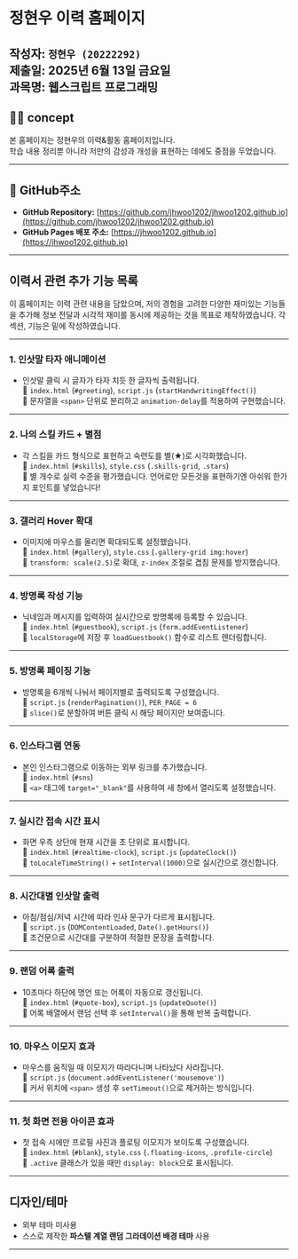 # 정현우 이력 홈페이지

작성자: `정현우 (20222292)`  
제출일: 2025년 6월 13일 금요일  
과목명: 웹스크립트 프로그래밍  
---

## 🧑‍💻 concept

본 홈페이지는 정현우의 이력&활동 홈페이지입니다.  
학습 내용 정리뿐 아니라 저만의 감성과 개성을 표현하는 데에도 중점을 두었습니다.

---

## 🔗 GitHub주소

- **GitHub Repository:** [https://github.com/jhwoo1202/jhwoo1202.github.io](https://github.com/jhwoo1202/jhwoo1202.github.io)  
- **GitHub Pages 배포 주소:** [https://jhwoo1202.github.io](https://jhwoo1202.github.io)

---

## 이력서 관련 추가 기능 목록

이 홈페이지는 이력 관련 내용을 담았으며, 저의 경험을 고려한 다양한 재미있는 기능들을 추가해
정보 전달과 시각적 재미를 동시에 제공하는 것을 목표로 제작하였습니다.
각 섹션, 기능은 밑에 작성하였습니다.

---

### 1. 인삿말 타자 애니메이션  
- 인삿말 클릭 시 글자가 타자 치듯 한 글자씩 출력됩니다.  
📍 `index.html` (`#greeting`), `script.js` (`startHandwritingEffect()`)  
📎 문자열을 `<span>` 단위로 분리하고 `animation-delay`를 적용하여 구현했습니다.

---

### 2. 나의 스킬 카드 + 별점  
- 각 스킬을 카드 형식으로 표현하고 숙련도를 별(★)로 시각화했습니다.  
📍 `index.html` (`#skills`), `style.css` (`.skills-grid`, `.stars`)  
📎 별 개수로 실력 수준을 평가했습니다. 언어로만 모든것을 표현하기엔 아쉬워 한가지 포인트를 넣었습니다!

---

### 3. 갤러리 Hover 확대  
- 이미지에 마우스를 올리면 확대되도록 설정했습니다.  
📍 `index.html` (`#gallery`), `style.css` (`.gallery-grid img:hover`)  
📎 `transform: scale(2.5)`로 확대, `z-index` 조절로 겹침 문제를 방지했습니다.

---

### 4. 방명록 작성 기능  
- 닉네임과 메시지를 입력하여 실시간으로 방명록에 등록할 수 있습니다.  
📍 `index.html` (`#guestbook`), `script.js` (`form.addEventListener`)  
📎 `localStorage`에 저장 후 `loadGuestbook()` 함수로 리스트 렌더링합니다.

---

### 5. 방명록 페이징 기능  
- 방명록을 6개씩 나눠서 페이지별로 출력되도록 구성했습니다.  
📍 `script.js` (`renderPagination()`), `PER_PAGE = 6`  
📎 `slice()`로 분할하여 버튼 클릭 시 해당 페이지만 보여줍니다.

---

### 6. 인스타그램 연동  
- 본인 인스타그램으로 이동하는 외부 링크를 추가했습니다.  
📍 `index.html` (`#sns`)  
📎 `<a>` 태그에 `target="_blank"`를 사용하여 새 창에서 열리도록 설정했습니다.

---

### 7. 실시간 접속 시간 표시  
- 화면 우측 상단에 현재 시간을 초 단위로 표시합니다.  
📍 `index.html` (`#realtime-clock`), `script.js` (`updateClock()`)  
📎 `toLocaleTimeString()` + `setInterval(1000)`으로 실시간으로 갱신합니다.

---

### 8. 시간대별 인삿말 출력  
- 아침/점심/저녁 시간에 따라 인사 문구가 다르게 표시됩니다.  
📍 `script.js` (`DOMContentLoaded`, `Date().getHours()`)  
📎 조건문으로 시간대를 구분하여 적절한 문장을 출력합니다.

---

### 9. 랜덤 어록 출력  
- 10초마다 하단에 명언 또는 어록이 자동으로 갱신됩니다.  
📍 `index.html` (`#quote-box`), `script.js` (`updateQuote()`)  
📎 어록 배열에서 랜덤 선택 후 `setInterval()`을 통해 반복 출력합니다.

---

### 10. 마우스 이모지 효과  
- 마우스를 움직일 때 이모지가 따라다니며 나타났다 사라집니다.  
📍 `script.js` (`document.addEventListener('mousemove')`)  
📎 커서 위치에 `<span>` 생성 후 `setTimeout()`으로 제거하는 방식입니다.

---

### 11. 첫 화면 전용 아이콘 효과  
- 첫 접속 시에만 프로필 사진과 플로팅 이모지가 보이도록 구성했습니다.  
📍 `index.html` (`#blank`), `style.css` (`.floating-icons`, `.profile-circle`)  
📎 `.active` 클래스가 있을 때만 `display: block`으로 표시됩니다.

---

## 디자인/테마

- 외부 테마 미사용  
- 스스로 제작한 **파스텔 계열 랜덤 그라데이션 배경 테마** 사용

---
